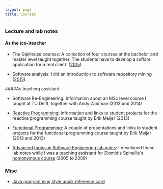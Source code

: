 ```yaml
---
layout: page 
title: Courses
---
```


### Lecture and lab notes

#### As the (co-)teacher

* The GipHouse courses: A collection of four courses
at the bachelor and master level taught together. The students have to
develop a softare application for a real client. ([2015](courses/softeng/2015.html)).

* Software analysis: I did an introduction to
software repository mining ([2015](courses/msr/2015.html)).

####As teaching assistant

* Software Re-Engineering: Information about an MSc level
course I taught at TU Delft, together with Andy Zaidman (2013 and 2014)

* [Reactive Programming](courses/rx/index.html): Information and
links to student projects for the reactive programming course taught by
Erik Meijer (2013)

* [Functional Programming](courses/fp/index.html): A couple of presentations
and links to student projects for the functional programming course taught by
Erik Meijer (2012 and 2013)

* [Advanced topics in Software Engineering lab notes](courses/atse/index.html):
 I developed these lab notes while I was a teaching assistant for Diomidis
 Spinellis's [homonymous course](http://dmst.aueb.gr/dds/ismr/index.htm)
 (2005 to 2009)

### Misc

* [Java programming style quick reference card](/files/java-progr-style.pdf)
